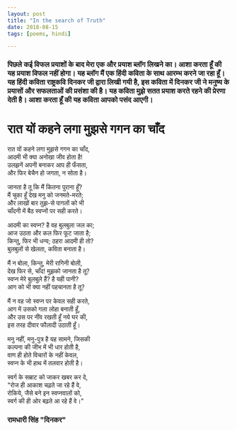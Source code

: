 ```yaml
---
layout: post
title: "In the search of Truth"
date: 2018-08-15
tags: [poems, hindi]

---
```

### पिछले कई विफल प्रयाशों के बाद मेरा एक और प्रयाश ब्लॉग लिखने का। आशा करता हूँ की यह प्रयाश विफल नहीं होगा। यह ब्लॉग मैं एक हिंदी कविता के साथ आरम्भ करने जा रहा हूँ।  यह हिंदी कविता राष्ट्रकवि दिनकर जी द्वारा लिखी गयी है, इस कविता में दिनकर जी ने मनुष्य के प्रयासों और सफलताओं की प्रसंशा की है।  यह कविता मुझे सतत प्रयाश करते रहने की प्रेरणा देती है। आशा करता हूँ की यह कविता आपको पसंद आएगी।          
 
# रात यों कहने लगा मुझसे गगन का चाँद

रात यों कहने लगा मुझसे गगन का चाँद,   
आदमी भी क्या अनोखा जीव होता है!   
उलझनें अपनी बनाकर आप ही फँसता,   
और फिर बेचैन हो जगता, न सोता है। 

जानता है तू कि मैं कितना पुराना हूँ?   
मैं चुका हूँ देख मनु को जनमते-मरते;   
और लाखों बार तुझ-से पागलों को भी   
चाँदनी में बैठ स्वप्नों पर सही करते। 

आदमी का स्वप्न? है वह बुलबुला जल का;   
आज उठता और कल फिर फूट जाता है;   
किन्तु, फिर भी धन्य; ठहरा आदमी ही तो?   
बुलबुलों से खेलता, कविता बनाता है। 

मैं न बोला, किन्तु, मेरी रागिनी बोली,   
देख फिर से, चाँद! मुझको जानता है तू?   
स्वप्न मेरे बुलबुले हैं? है यही पानी?   
आग को भी क्या नहीं पहचानता है तू?   

मैं न वह जो स्वप्न पर केवल सही करते,   
आग में उसको गला लोहा बनाती हूँ,   
और उस पर नींव रखती हूँ नये घर की,   
इस तरह दीवार फौलादी उठाती हूँ। 

मनु नहीं, मनु-पुत्र है यह सामने, जिसकी   
कल्पना की जीभ में भी धार होती है,   
वाण ही होते विचारों के नहीं केवल,   
स्वप्न के भी हाथ में तलवार होती है। 

स्वर्ग के सम्राट को जाकर खबर कर दे,   
"रोज ही आकाश चढ़ते जा रहे हैं वे,   
रोकिये, जैसे बने इन स्वप्नवालों को,   
स्वर्ग की ही ओर बढ़ते आ रहे हैं वे।" 

### रामधारी सिंह "दिनकर"

